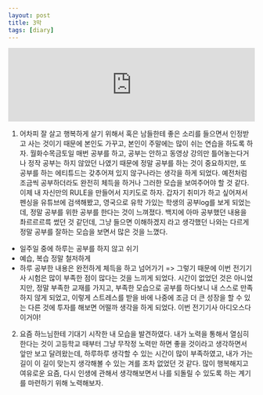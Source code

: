 ```yaml
---
layout: post
title: 3막
tags: [diary]
---
```

<center>
<iframe width="100%" height="150" src="https://www.youtube.com/embed/l8tKsfIO2n8" title="YouTube video player" frameborder="0" allow="accelerometer; autoplay; clipboard-write; encrypted-media; gyroscope; picture-in-picture" allowfullscreen></iframe>
</center>

1. 어차피 잘 살고 행복하게 살기 위해서 혹은 남들한테 좋은 소리를 들으면서 인정받고 사는 것이기 때문에 본인도 가꾸고, 본인이 주말에는 많이 쉬는 연습을 하도록 하자. 월화수목금토일 매번 공부를 하고, 공부는 안하고 동영상 강의만 틀어놓는다거나 정작 공부는 하지 않았던 나였기 때문에 정말 공부를 하는 것이 중요하지만, 또 공부를 하는 에티튜드는 갖추어져 있지 않구나라는 생각을 하게 되었다. 예전처럼 조금씩 공부하더라도 완전히 체득을 하거나 그러한 모습을 보여주어야 할 것 같다. 이제 내 자신만의 RULE을 만들어서 지키도로 하자. 갑자기 취미가 하고 싶어져서 펜싱을 유튜브에 검색해봤고, 영국으로 유학 가있는 학생의 공부log를 보게 되었는데, 정말 공부를 위한 공부를 한다는 것이 느껴졌다. 백지에 아마 공부했던 내용을 촤르르르륵 썼던 것 같던데, 그냥 들으면 이해하겠지 라고 생각했던 나와는 다르게 정말 공부를 잘하는 모습을 보면서 많은 것을 느꼈다.
- 일주일 중에 하루는 공부를 하지 않고 쉬기
- 예습, 복습 정말 철저하게
- 하루 공부한 내용은 완전하게 체득을 하고 넘어가기
=> 그렇기 때문에 이번 전기기사 시험은 많이 부족한 점이 많다는 것을 느끼게 되었다. 시간이 없었던 것은 아니었지만, 정말 부족한 교재를 가지고, 부족한 모습으로 공부를 하다보니 내 스스로 만족하지 않게 되었고, 이렇게 스트레스를 받을 바에 나중에 조금 더 큰 성장을 할 수 있는 다른 것에 투자를 해보면 어떨까 생각을 하게 되었다. 이번 전기기사 아디오스다 이거야!

2. 요즘 하느님한테 기대기 시작한 내 모습을 발견하였다. 내가 노력을 통해서 열심히 한다는 것이 고등학교 때부터 그냥 무작정 노력만 하면 좋을 것이라고 생각하면서 앞만 보고 달려왔는데, 하루하루 생각할 수 있는 시간이 많이 부족하였고, 내가 가는 길이 이 길이 맞는지 생각해볼 수 있는 겨를 조차 없었던 것 같다. 많이 행복해지고 여유로운 요즘, 다시 인생에 관해서 생각해보면서 나를 되돌릴 수 있도록 하는 계기를 마련하기 위해 노력해보자. 